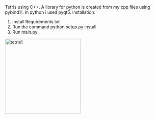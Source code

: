 Tetris using C++. 
А library for python is created from my cpp files using pybind11. In python i used pyqt5.
Installation:
1. install Requirements.txt
2. Run the command python setup.py install
3. Run main.py
<img width="246" alt="tetris1" src="https://github.com/Ilya0703/Tetris/assets/129668258/1456baae-7632-4c46-b551-59ace7972761">
